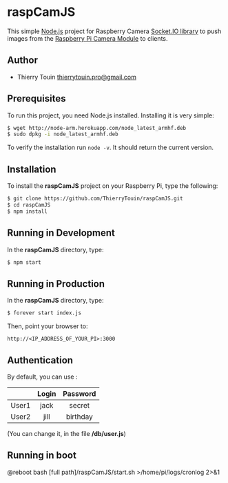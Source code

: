 # raspCamJS
This simple [Node.js](http://nodejs.org/) project for Raspberry Camera [Socket.IO library](http://http://socket.io/) to push images from the [Raspberry Pi Camera Module](http://www.raspberrypi.org/products/camera-module/) to clients.

## Author
  - Thierry Touin <thierrytouin.pro@gmail.com>

## Prerequisites
To run this project, you need Node.js installed.  Installing it is very simple:

```bash
$ wget http://node-arm.herokuapp.com/node_latest_armhf.deb
$ sudo dpkg -i node_latest_armhf.deb
````

To verify the installation run `node -v`.  It should return the current version.

## Installation
To install the **raspCamJS** project on your Raspberry Pi, type the following:
```bash
$ git clone https://github.com/ThierryTouin/raspCamJS.git
$ cd raspCamJS
$ npm install
```

## Running in Development
In the **raspCamJS** directory, type:

```bash
$ npm start
```
## Running in Production
In the **raspCamJS** directory, type:

```bash
$ forever start index.js
```


Then, point your browser to:
```
http://<IP_ADDRESS_OF_YOUR_PI>:3000
```

## Authentication
By default, you can use :

|  | Login | Password |
|-----------:|:-----------:|:------------:|
| User1       |        jack |     secret     |
| User2     |      jill |    birthday    |

(You can change it, in the file **/db/user.js**)

## Running in boot
@reboot bash [full path]/raspCamJS/start.sh >/home/pi/logs/cronlog 2>&1

